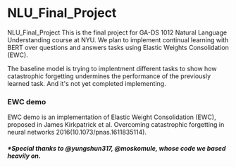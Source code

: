 # NLU_Final_Project
NLU_Final_Project	This is the final project for GA-DS 1012 Natural Language Understanding course at NYU. We plan to implement continual learning with BERT over questions and answers tasks using Elastic Weights Consolidation (EWC).



The baseline model is trying to implentment different tasks to show how catastrophic forgetting undermines the performance of the previously learned task. And it's not yet completed implementing. 
### EWC demo 
EWC demo is an implementation of Elastic Weight Consolidation (EWC), proposed in James Kirkpatrick et al. Overcoming catastrophic forgetting in neural networks 2016(10.1073/pnas.1611835114). 



##### *Special thanks to @yungshun317, @moskomule, whose code we based heavily on.

